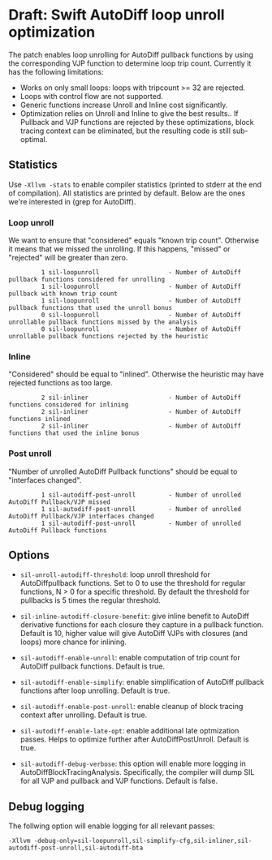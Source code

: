 # Draft: Swift AutoDiff loop unroll optimization

The patch enables loop unrolling for AutoDiff pullback functions by using the
corresponding VJP function to determine loop trip count. Currently it has the
following limitations:

- Works on only small loops: loops with tripcount >= 32 are rejected.
- Loops with control flow are not supported.
- Generic functions increase Unroll and Inline cost significantly.
- Optimization relies on Unroll and Inline to give the best results.. If
  Pullback and VJP functions are rejected by these optimizations, block tracing
  context can be eliminated, but the resulting code is still sub-optimal.

## Statistics

Use `-Xllvm -stats` to enable compiler statistics (printed to stderr at the end
of compilation). All statistics are printed by default. Below are the ones we're
interested in (grep for AutoDiff).

### Loop unroll
We want to ensure that "considered" equals "known trip
count". Otherwise it means that we missed the unrolling. If this happens,
"missed" or "rejected" will be greater than zero.
```
         1 sil-loopunroll                   - Number of AutoDiff pullback functions considered for unrolling
         1 sil-loopunroll                   - Number of AutoDiff pullback with known trip count
         1 sil-loopunroll                   - Number of AutoDiff pullback functions that used the unroll bonus
         0 sil-loopunroll                   - Number of AutoDiff unrollable pullback functions missed by the analysis
         0 sil-loopunroll                   - Number of AutoDiff unrollable pullback functions rejected by the heuristic
```

### Inline
"Considered" should be equal to "inlined". Otherwise the heuristic may have
rejected functions as too large.
```
         2 sil-inliner                      - Number of AutoDiff functions considered for inlining
         2 sil-inliner                      - Number of AutoDiff functions inlined
         2 sil-inliner                      - Number of AutoDiff functions that used the inline bonus
```

### Post unroll
"Number of unrolled AutoDiff Pullback functions" should be equal to "interfaces
changed".
```
         1 sil-autodiff-post-unroll         - Number of unrolled AutoDiff Pullback/VJP missed
         1 sil-autodiff-post-unroll         - Number of unrolled AutoDiff Pullback/VJP interfaces changed
         1 sil-autodiff-post-unroll         - Number of unrolled AutoDiff Pullback functions
```

## Options

- `sil-unroll-autodiff-threshold`: loop unroll threshold for
  AutoDiffpullback functions.  Set to 0 to use the threshold for
  regular functions, N > 0 for a specific threshold. By default the
  threshold for pullbacks is 5 times the regular threshold.

- `sil-inline-autodiff-closure-benefit`: give inline benefit to AutoDiff
  derivative functions for each closure they capture in a pullback
  function. Default is 10, higher value will give AutoDiff VJPs with
  closures (and loops) more chance for inlining.

- `sil-autodiff-enable-unroll`: enable computation of trip count for AutoDiff
  pullback functions. Default is true.

- `sil-autodiff-enable-simplify`: enable simplification of AutoDiff pullback
  functions after loop unrolling. Default is true.

- `sil-autodiff-enable-post-unroll`: enable cleanup of block tracing
  context after unrolling. Default is true.

- `sil-autodiff-enable-late-opt`: enable additional late optmization
  passes. Helps to optimize further after AutoDiffPostUnroll. Default
  is true.

- `sil-autodiff-debug-verbose`: this option will enable more logging in
  AutoDiffBlockTracingAnalysis. Specifically, the compiler will dump
  SIL for all VJP and pullback and VJP functions. Default is false.

## Debug logging
The follwing option will enable logging for all relevant passes:
```
-Xllvm -debug-only=sil-loopunroll,sil-simplify-cfg,sil-inliner,sil-autodiff-post-unroll,sil-autodiff-bta
```